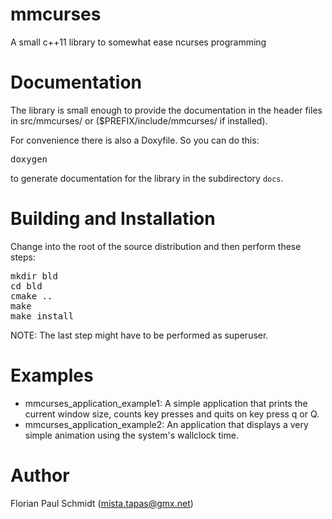 # mmcurses

A small c++11 library to somewhat ease ncurses programming

# Documentation

The library is small enough to provide the documentation in the header files in src/mmcurses/ or ($PREFIX/include/mmcurses/ if installed).

For convenience there is also a Doxyfile. So you can do this:

<pre>
doxygen
</pre>

to generate documentation for the library in the subdirectory <code>docs</code>.

# Building and Installation

Change into the root of the source distribution and then perform these steps:

<pre>
mkdir bld
cd bld
cmake ..
make
make install
</pre>

NOTE: The last step might have to be performed as superuser.

# Examples

* mmcurses_application_example1: A simple application that prints the current window size, counts key presses and quits on key press q or Q.
* mmcurses_application_example2: An application that displays a very simple animation using the system's wallclock time.

# Author

Florian Paul Schmidt (mista.tapas@gmx.net)
